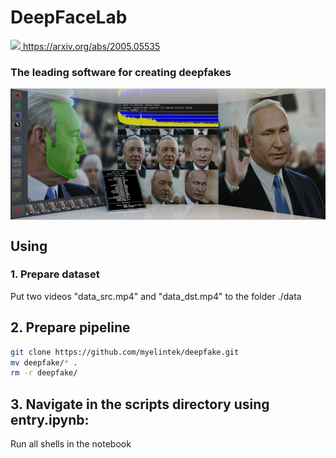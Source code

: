 # DeepFaceLab  

<a href="https://arxiv.org/abs/2005.05535">

<img src="https://static.arxiv.org/static/browse/0.3.0/images/icons/favicon.ico" width=14></img>
https://arxiv.org/abs/2005.05535</a>

### The leading software for creating deepfakes

<img src="doc/DFL_welcome.png" align="center">

## Using

### 1. Prepare dataset
Put two videos "data_src.mp4" and "data_dst.mp4" to the folder ./data

## 2. Prepare pipeline
```bash
git clone https://github.com/myelintek/deepfake.git
mv deepfake/* .
rm -r deepfake/
```

## 3. Navigate in the scripts directory using entry.ipynb:
Run all shells in the notebook
